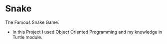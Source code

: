 # Snake
The Famous Snake Game.

- In this Project I used Object Oriented Programming and my knowledge in Turtle module.
